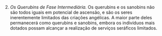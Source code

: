﻿2. *Os Querubins de Fase Intermediária.* Os querubins e os sanobins não são todos iguais em potencial de ascensão, e são os seres inerentemente limitados das criações angélicas. A maior parte deles permanecerá como querubins e sanobins, embora os indivíduos mais dotados possam alcançar a realização de serviços seráficos limitados.